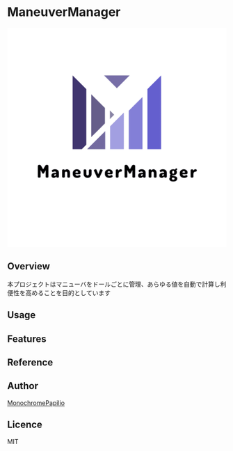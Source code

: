 # ManeuverManager

![ManeuverManager](src/assets/logo.png)

## Overview

本プロジェクトはマニューバをドールごとに管理、あらゆる値を自動で計算し利便性を高めることを目的としています

## Usage

<!-- 具体的な技術選定が決まり開発次第記述 -->

## Features

<!-- 具体的な仕様が決定され次第記載 -->

## Reference

<!-- 参考URLを記載 -->

## Author

[MonochromePapilio](https://github.com/MonochromePapilio)

## Licence

MIT